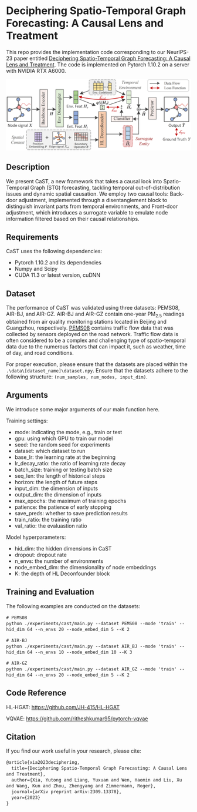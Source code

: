 # Deciphering Spatio-Temporal Graph Forecasting: A Causal Lens and Treatment

This repo provides the implementation code corresponding to our NeurIPS-23 paper entitled [Deciphering Spatio-Temporal Graph Forecasting: A Causal Lens and Treatment](https://arxiv.org/pdf/2309.13378.pdf). The code is implemented on Pytorch 1.10.2 on a server with NVIDIA RTX A6000.

![image](./img/framework.png)

## Description
We present CaST, a new framework that takes a causal look into Spatio-Temporal Graph (STG) forecasting, tackling temporal out-of-distribution issues and dynamic spatial causation. We employ two causal tools: Back-door adjustment, implemented through a disentanglement block to distinguish invariant parts from temporal environments, and Front-door adjustment, which introduces a surrogate variable to emulate node information filtered based on their causal relationships.


## Requirements

CaST uses the following dependencies:

- Pytorch 1.10.2 and its dependencies
- Numpy and Scipy
- CUDA 11.3 or latest version, cuDNN

## Dataset
The performance of CaST was validated using three datasets: PEMS08, AIR-BJ, and AIR-GZ. AIR-BJ and AIR-GZ contain one-year PM$_{2.5}$ readings obtained from air quality monitoring stations located in Beijing and Guangzhou, respectively. [PEMS08](https://github.com/Davidham3/ASTGCN/tree/master/data/PEMS08) contains traffic flow data that was collected by sensors deployed on the road network. Traffic flow data is often considered to be a complex and challenging type of spatio-temporal data due to the numerous factors that can impact it, such as weather, time of day, and road conditions. 

For proper execution, please ensure that the datasets are placed within the `.\data\[dataset_name]\dataset.npy`. Ensure that the datasets adhere to the following structure: `(num_samples, num_nodes, input_dim)`.

## Arguments

We introduce some major arguments of our main function here.

Training settings:

- mode: indicating the mode, e.g., train or test
- gpu: using which GPU to train our model
- seed: the random seed for experiments
- dataset: which dataset to run
- base_lr: the learning rate at the beginning
- lr_decay_ratio: the ratio of learning rate decay
- batch_size: training or testing batch size
- seq_len: the length of historical steps
- horizon: the length of future steps
- input_dim: the dimension of inputs
- output_dim: the dimension of inputs
- max_epochs: the maximum of training epochs
- patience: the patience of early stopping
- save_preds: whether to save prediction results
- train_ratio: the training ratio
- val_ratio: the evaluastion ratio

Model hyperparameters:

- hid_dim: the hidden dimensions in CaST
- dropout: dropout rate
- n_envs: the number of environments
- node_embed_dim: the dimensionality of node embeddings
- K: the depth of HL Deconfounder block

## Training and Evaluation

The following examples are conducted on the datasets:

```
# PEMS08
python ./experiments/cast/main.py --dataset PEMS08 --mode 'train' --hid_dim 64 --n_envs 20 --node_embed_dim 5 --K 2
```
```
# AIR-BJ
python ./experiments/cast/main.py --dataset AIR_BJ --mode 'train' --hid_dim 64 --n_envs 10 --node_embed_dim 10 --K 3
```
```
# AIR-GZ
python ./experiments/cast/main.py --dataset AIR_GZ --mode 'train' --hid_dim 64 --n_envs 20 --node_embed_dim 5 --K 2
```

## Code Reference

HL-HGAT: https://github.com/JH-415/HL-HGAT

VQVAE: https://github.com/ritheshkumar95/pytorch-vqvae


## Citation

If you find our work useful in your research, please cite:

```
@article{xia2023deciphering,
  title={Deciphering Spatio-Temporal Graph Forecasting: A Causal Lens and Treatment},
  author={Xia, Yutong and Liang, Yuxuan and Wen, Haomin and Liu, Xu and Wang, Kun and Zhou, Zhengyang and Zimmermann, Roger},
  journal={arXiv preprint arXiv:2309.13378},
  year={2023}
}
```